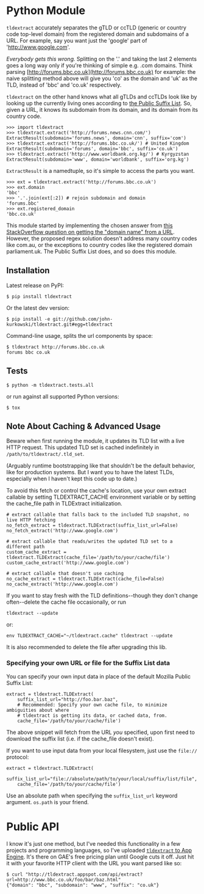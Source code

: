 # Python Module

`tldextract` accurately separates the gTLD or ccTLD (generic or country code
top-level domain) from the registered domain and subdomains of a URL. For
example, say you want just the 'google' part of 'http://www.google.com'.

*Everybody gets this wrong.* Splitting on the '.' and taking the last 2
elements goes a long way only if you're thinking of simple e.g. .com
domains. Think parsing
[http://forums.bbc.co.uk](http://forums.bbc.co.uk) for example: the naive
splitting method above will give you 'co' as the domain and 'uk' as the TLD,
instead of 'bbc' and 'co.uk' respectively.

`tldextract` on the other hand knows what all gTLDs and ccTLDs look like by
looking up the currently living ones according to
[the Public Suffix List](http://www.publicsuffix.org). So,
given a URL, it knows its subdomain from its domain, and its domain from its
country code.

    >>> import tldextract
    >>> tldextract.extract('http://forums.news.cnn.com/')
    ExtractResult(subdomain='forums.news', domain='cnn', suffix='com')
    >>> tldextract.extract('http://forums.bbc.co.uk/') # United Kingdom
    ExtractResult(subdomain='forums', domain='bbc', suffix='co.uk')
    >>> tldextract.extract('http://www.worldbank.org.kg/') # Kyrgyzstan
    ExtractResult(subdomain='www', domain='worldbank', suffix='org.kg')

`ExtractResult` is a namedtuple, so it's simple to access the parts you want.

    >>> ext = tldextract.extract('http://forums.bbc.co.uk')
    >>> ext.domain
    'bbc'
    >>> '.'.join(ext[:2]) # rejoin subdomain and domain
    'forums.bbc'
    >>> ext.registered_domain
    'bbc.co.uk'

This module started by implementing the chosen answer from [this StackOverflow question on
getting the "domain name" from a URL](http://stackoverflow.com/questions/569137/how-to-get-domain-name-from-url/569219#569219).
However, the proposed regex solution doesn't address many country codes like
com.au, or the exceptions to country codes like the registered domain
parliament.uk. The Public Suffix List does, and so does this module.

## Installation

Latest release on PyPI:

    $ pip install tldextract

Or the latest dev version:

    $ pip install -e git://github.com/john-kurkowski/tldextract.git#egg=tldextract

Command-line usage, splits the url components by space:

    $ tldextract http://forums.bbc.co.uk
    forums bbc co.uk

## Tests

    $ python -m tldextract.tests.all

or run against all supported Python versions:

    $ tox

## Note About Caching & Advanced Usage

Beware when first running the module, it updates its TLD list with a live HTTP
request. This updated TLD set is cached indefinitely in
`/path/to/tldextract/.tld_set`.

(Arguably runtime bootstrapping like that shouldn't be the default behavior,
like for production systems. But I want you to have the latest TLDs, especially
when I haven't kept this code up to date.)

To avoid this fetch or control the cache's location, use your own extract
callable by setting TLDEXTRACT_CACHE environment variable or by setting the
cache_file path in TLDExtract initialization.

    # extract callable that falls back to the included TLD snapshot, no live HTTP fetching
    no_fetch_extract = tldextract.TLDExtract(suffix_list_url=False)
    no_fetch_extract('http://www.google.com')

    # extract callable that reads/writes the updated TLD set to a different path
    custom_cache_extract = tldextract.TLDExtract(cache_file='/path/to/your/cache/file')
    custom_cache_extract('http://www.google.com')

    # extract callable that doesn't use caching
    no_cache_extract = tldextract.TLDExtract(cache_file=False)
    no_cache_extract('http://www.google.com')

If you want to stay fresh with the TLD definitions--though they don't change
often--delete the cache file occasionally, or run

    tldextract --update

or:

    env TLDEXTRACT_CACHE="~/tldextract.cache" tldextract --update

It is also recommended to delete the file after upgrading this lib.

### Specifying your own URL or file for the Suffix List data

You can specify your own input data in place of the default Mozilla Public Suffix List:

    extract = tldextract.TLDExtract(
        suffix_list_url="http://foo.bar.baz",
        # Recommended: Specify your own cache file, to minimize ambiguities about where
        # tldextract is getting its data, or cached data, from.
        cache_file='/path/to/your/cache/file')

The above snippet will fetch from the URL *you* specified, upon first need to download the
suffix list (i.e. if the cache_file doesn't exist).

If you want to use input data from your local filesystem, just use the `file://` protocol:

    extract = tldextract.TLDExtract(
        suffix_list_url="file://absolute/path/to/your/local/suffix/list/file",
        cache_file='/path/to/your/cache/file')

Use an absolute path when specifying the `suffix_list_url` keyword argument. `os.path` is your
friend.

# Public API

I know it's just one method, but I've needed this functionality in a few
projects and programming languages, so I've uploaded
[`tldextract` to App Engine](http://tldextract.appspot.com/). It's there on
GAE's free pricing plan until Google cuts it off. Just hit it with
your favorite HTTP client with the URL you want parsed like so:

    $ curl "http://tldextract.appspot.com/api/extract?url=http://www.bbc.co.uk/foo/bar/baz.html"
    {"domain": "bbc", "subdomain": "www", "suffix": "co.uk"}

